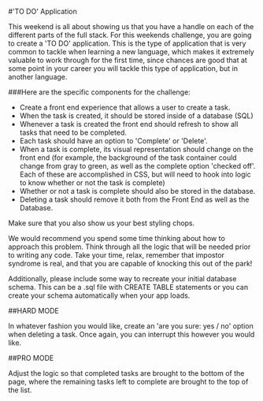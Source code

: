 #'TO DO' Application

This weekend is all about showing us that you have a handle on each of the different parts of the full stack. For this weekends challenge, you are going to create a 'TO DO' application. This is the type of application that is very common to tackle when learning a new language, which makes it extremely valuable to work through for the first time, since chances are good that at some point in your career you will tackle this type of application, but in another language.

###Here are the specific components for the challenge:

- Create a front end experience that allows a user to create a task.
- When the task is created, it should be stored inside of a database (SQL)
- Whenever a task is created the front end should refresh to show all tasks that need to be completed.
- Each task should have an option to 'Complete' or 'Delete'.
- When a task is complete, its visual representation should change on the front end (for example, the background of the task container could change from gray to green, as well as the complete option 'checked off'. Each of these are accomplished in CSS, but will need to hook into logic to know whether or not the task is complete)
- Whether or not a task is complete should also be stored in the database.
- Deleting a task should remove it both from the Front End as well as the Database.

Make sure that you also show us your best styling chops.

We would recommend you spend some time thinking about how to approach this problem. Think through all the logic that will be needed prior to writing any code. Take your time, relax, remember that impostor syndrome is real, and that you are capable of knocking this out of the park!

Additionally, please include some way to recreate your initial database schema. This can be a .sql file with CREATE TABLE statements or you can create your schema automatically when your app loads.

##HARD MODE

In whatever fashion you would like, create an 'are you sure: yes / no' option when deleting a task. Once again, you can interrupt this however you would like.

##PRO MODE

Adjust the logic so that completed tasks are brought to the bottom of the page, where the remaining tasks left to complete are brought to the top of the list.
